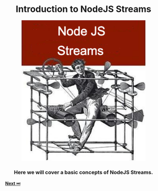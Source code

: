 <h1 align="center">
    Introduction to NodeJS Streams
</h1>

<p align="center">
    <img width="400" src="./assets/nodejs-streams.png" alt="node streams">
</p>

<h3 align="center">
    Here we will cover a basic concepts of NodeJS Streams.
</h3>

[**Next** ⏭️](./why-page.md)

